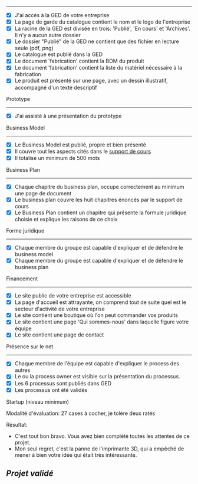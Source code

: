 <hr>

  - [X] J'ai accès à la GED de votre entreprise  
  - [x] La page de garde du catalogue contient le nom et le logo de l'entreprise  
  - [X] La racine de la GED est divisée en trois: 'Publié', 'En cours' et 'Archives'. Il n'y a aucun autre dossier   
  - [x] Le dossier "Publié" de la GED ne contient que des fichier en lecture seule (pdf, png)
  - [x] Le catalogue est publié dans la GED  
  - [x] Le document 'fabrication' contient la BOM du produit  
  - [x] Le document 'fabrication' contient la liste du matériel nécessaire à la fabrication  
  - [x] Le produit est présenté sur une page, avec un dessin illustratif, accompagné d'un texte descriptif  

Prototype
<hr>


  - [X] J'ai assisté à une présentation du prototype   

Business Model
<hr>

  - [X] Le Business Model est publié, propre et bien présenté  
  - [x] Il couvre tout les aspects cités dans le [support de cours](https://github.com/ETML-INF/254-ProcessusMetier/blob/main/b-UnitesEnseignement/ECOE/S-254-PrincipesECOE.pdf)  
  - [x] Il totalise un minimum de 500 mots  

Business Plan
<hr>

  - [x] Chaque chapitre du business plan, occupe correctement au minimum une page de document  
  - [x] Le business plan couvre les huit chapitres énoncés par le support de cours  
  - [x] Le Business Plan contient un chapitre qui présente la formule juridique choisie et explique les raisons de ce choix  

Forme juridique
<hr>

  - [x] Chaque membre du groupe est capable d'expliquer et de défendre le business model  
  - [x] Chaque membre du groupe est capable d'expliquer et de défendre le business plan 

Financement
<hr>

  - [X] Le site public de votre entreprise est accessible  
  - [X] La page d'accueil est attrayante, on comprend tout de suite quel est le secteur d'activité de votre entreprise  
  - [X] Le site contient une boutique où l'on peut commander vos produits  
  - [x] Le site contient une page 'Qui sommes-nous' dans laquelle figure votre équipe  
  - [X] Le site contient une page de contact  

Présence sur le net 
<hr>

  - [x] Chaque membre de l'équipe est capable d'expliquer le process des autres  
  - [x] Le ou la process owner est visible sur la présentation du processus.  
  - [x] Les 6 processus sont publiés dans GED  
  - [x] Les processus ont été validés  

Startup   (niveau minimum)


Modalité d'évaluation: 27 cases à cocher, je tolère deux ratés

Résultat: 
- C'est tout bon bravo. Vous avez bien complété toutes les attentes de ce projet.
-  Mon seul regret, c'est la panne de l'imprimante 3D, qui a empêché de mener à bien votre idée qui était très intéressante.
  

## _Projet validé_
